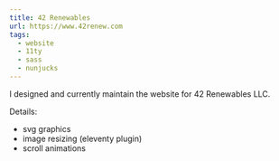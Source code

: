 ```yaml
---
title: 42 Renewables
url: https://www.42renew.com
tags:
  - website
  - 11ty
  - sass
  - nunjucks
---
```


I designed and currently maintain the website for 42 Renewables LLC.

Details:
- svg graphics
- image resizing (eleventy plugin)
- scroll animations

